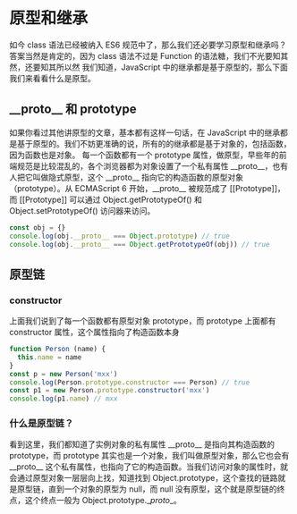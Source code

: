# 原型和继承

如今 class 语法已经被纳入 ES6 规范中了，那么我们还必要学习原型和继承吗？
答案当然是肯定的，因为 class 语法不过是 Function 的语法糖，我们不光要知其然，还要知其所以然
我们知道，JavaScript 中的继承都是基于原型的，那么下面我们来看看什么是原型。

## \_\_proto\_\_ 和 prototype

如果你看过其他讲原型的文章，基本都有这样一句话，在 JavaScript 中的继承都是基于原型的。我们不妨更准确的说，所有的的继承都是基于对象的，包括函数，因为函数也是对象。
每一个函数都有一个 prototype 属性，做原型，早些年的前端规范是比较混乱的，各个浏览器都为对象设置了一个私有属性 \_\_proto\_\_，也有人把它叫做隐式原型，这个 \_\_proto\_\_ 指向它的构造函数的原型对象（prototype）。从 ECMAScript 6 开始，\_\_proto\_\_ 被规范成了 \[[Prototype]]，而 [[Prototype]] 可以通过 Object.getPrototypeOf() 和 Object.setPrototypeOf() 访问器来访问。

```js
const obj = {}
console.log(obj.__proto__ === Object.prototype) // true
console.log(obj.__proto__ === Object.getPrototypeOf(obj)) // true
```

## 原型链

### constructor

上面我们说到了每一个函数都有原型对象 prototype，而 prototype 上面都有 constructor 属性，这个属性指向了构造函数本身

```js
function Person (name) {
  this.name = name
}
const p = new Person('mxx')
console.log(Person.prototype.constructor === Person) // true
const p1 = new Person.prototype.constructor('mxx')
console.log(p1.name) // mxx
```

### 什么是原型链？

看到这里，我们都知道了实例对象的私有属性 \_\_proto\_\_ 是指向其构造函数的 prototype，而 prototype 其实也是一个对象，我们叫做原型对象，那么它也会有 \_\_proto\_\_ 这个私有属性，也指向了它的构造函数。当我们访问对象的属性时，就会通过原型对象一层层向上找，知道找到 Object.prototype，这个查找的链路就是原型链，直到一个对象的原型为 null，而 null 没有原型，这个就是原型链的终点，这个终点一般为 Object.prototype.\__proto__。

```js

```

